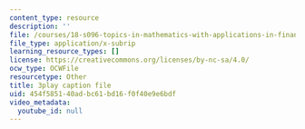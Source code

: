 ```yaml
---
content_type: resource
description: ''
file: /courses/18-s096-topics-in-mathematics-with-applications-in-finance-fall-2013/454f585140adbc61bd16f0f40e9e6bdf_f9XFM8YLccg.srt
file_type: application/x-subrip
learning_resource_types: []
license: https://creativecommons.org/licenses/by-nc-sa/4.0/
ocw_type: OCWFile
resourcetype: Other
title: 3play caption file
uid: 454f5851-40ad-bc61-bd16-f0f40e9e6bdf
video_metadata:
  youtube_id: null
---
```

